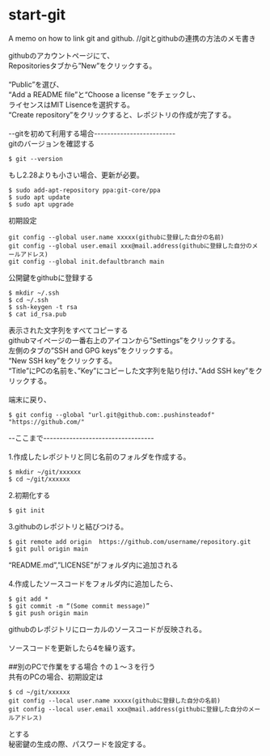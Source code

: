 # start-git
A memo on how to link git and github. //gitとgithubの連携の方法のメモ書き

githubのアカウントページにて、<br>
Repositoriesタブから”New”をクリックする。<br>
<br>
“Public”を選び、<br>
“Add a README file”と“Choose a license “をチェックし、<br>
ライセンスはMIT Lisenceを選択する。<br>
“Create repository”をクリックすると、レポジトリの作成が完了する。<br>
<br>
--gitを初めて利用する場合-------------------------<br>
gitのバージョンを確認する
```
$ git --version
```
もし2.28よりも小さい場合、更新が必要。
```
$ sudo add-apt-repository ppa:git-core/ppa
$ sudo apt update
$ sudo apt upgrade
```

初期設定
```
git config --global user.name xxxxx(githubに登録した自分の名前)
git config --global user.email xxx@mail.address(githubに登録した自分のメールアドレス)
git config --global init.defaultbranch main
```

公開鍵をgithubに登録する
```
$ mkdir ~/.ssh
$ cd ~/.ssh
$ ssh-keygen -t rsa
$ cat id_rsa.pub
```

表示された文字列をすべてコピーする<br>
githubマイページの一番右上のアイコンから”Settings”をクリックする。<br>
左側のタブの”SSH and GPG keys”をクリックする。<br>
“New SSH key”をクリックする。<br>
“Title”にPCの名前を、”Key”にコピーした文字列を貼り付け、”Add SSH key”をクリックする。<br>
<br>
端末に戻り、
```
$ git config --global "url.git@github.com:.pushinsteadof" "https://github.com/"
```
--ここまで----------------------------------<br>
<br>
1.作成したレポジトリと同じ名前のフォルダを作成する。
```
$ mkdir ~/git/xxxxxx
$ cd ~/git/xxxxxx
```

2.初期化する
```
$ git init
```
3.githubのレポジトリと結びつける。
```
$ git remote add origin  https://github.com/username/repository.git
$ git pull origin main
```
“README.md”,”LICENSE”がフォルダ内に追加される<br>
<br>
4.作成したソースコードをフォルダ内に追加したら、
```
$ git add *
$ git commit -m “(Some commit message)”
$ git push origin main
```
githubのレポジトリにローカルのソースコードが反映される。<br>
<br>
ソースコードを更新したら4を繰り返す。<br>
<br>
##別のPCで作業をする場合
↑の１〜３を行う<br>
共有のPCの場合、初期設定は
```
$ cd ~/git/xxxxxx
git config --local user.name xxxxx(githubに登録した自分の名前)
git config --local user.email xxx@mail.address(githubに登録した自分のメールアドレス)

```
とする<br>
秘密鍵の生成の際、パスワードを設定する。<br>

